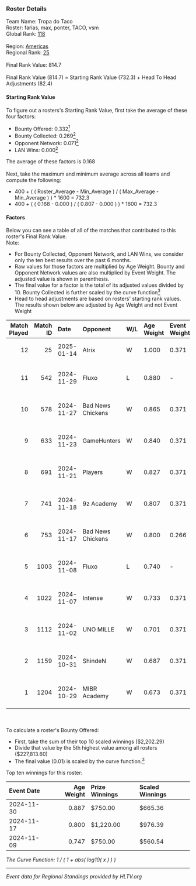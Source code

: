 ### Roster Details<br />
Team Name: Tropa do Taco<br />
Roster: farias, max, ponter, TACO, vsm<br />
Global Rank: [118](../../standings_global_2025_01_16.md)<br />
<br />
Region: [Americas]( ../../standings_americas_2025_01_16.md)<br />
Regional Rank: [25]( ../../standings_americas_2025_01_16.md)<br />
<br />
Final Rank Value:  814.7<br />
<br />
Final Rank Value (814.7) = Starting Rank Value (732.3) + Head To Head Adjustments (82.4)<br />

#### Starting Rank Value<br />
To figure out a rosters's Starting Rank Value, first take the average of these four factors:<br />
- Bounty Offered: 0.332[<sup>1</sup>](#table2)
- Bounty Collected: 0.269[<sup>2</sup>](#table1)
- Opponent Network: 0.071[<sup>2</sup>](#table1)
- LAN Wins: 0.000[<sup>2</sup>](#table1)

The average of these factors is 0.168<br />
<br />
Next, take the maximum and minimum average across all teams and compute the following:<br />
- 400 + ( ( Roster_Average - Min_Average ) / ( Max_Average - Min_Average ) ) * 1600 = 732.3
- 400 + ( ( 0.168 - 0.000 ) / ( 0.807 - 0.000 ) ) * 1600 = 732.3


#### Factors<br />
Below you can see a table of all of the matches that contributed to this roster's Final Rank Value.<br />
Note:<br />

- For Bounty Collected, Opponent Network, and LAN Wins, we consider only the ten best results over the past 6 months.
- Raw values for those factors are multiplied by Age Weight. Bounty and Opponent Network values are also multiplied by Event Weight. The adjusted value is shown in parenthesis.
- The final value for a factor is the total of its adjusted values divided by 10. Bounty Collected is further scaled by the curve function[<sup>3</sup>](#curveFunction)
- Head to head adjustments are based on rosters' starting rank values. The results shown below are adjusted by Age Weight and not Event Weight
<span id="table1"></span><br />


| Match Played | Match ID | Date       | Opponent          | W/L | Age Weight | Event Weight | Bounty Collected | Opponent Network | LAN Wins  | H2H Adj. | Roster                               |
| -: | -: | :- | :- | :- | :- | :- | :- | :- | :- | -: | :- |
|           12 |       25 | 2025-01-14 | Atrix             | W   | 1.000      | 0.371        | 0.000 (0.000)    | 0.000 (0.000)    | 0 (0.000) |     2.81 | farias, max, ponter, TACO, vsm       |
|           11 |      542 | 2024-11-29 | Fluxo             | L   | 0.880      | -            | -                | -                | -         |    -3.30 | farias, hardzao, ponter, TACO, vsm   |
|           10 |      578 | 2024-11-27 | Bad News Chickens | W   | 0.865      | 0.371        | 0.008 (0.002)    | 0.285 (0.091)    | 0 (0.000) |     9.83 | chayJESUS, farias, ponter, TACO, vsm |
|            9 |      633 | 2024-11-23 | GameHunters       | W   | 0.840      | 0.371        | 0.002 (0.001)    | 0.379 (0.118)    | 0 (0.000) |    11.15 | chayJESUS, farias, ponter, TACO, vsm |
|            8 |      691 | 2024-11-21 | Players           | W   | 0.827      | 0.371        | 0.014 (0.004)    | 0.403 (0.123)    | 0 (0.000) |    10.91 | chayJESUS, farias, ponter, TACO, vsm |
|            7 |      741 | 2024-11-18 | 9z Academy        | W   | 0.807      | 0.371        | 0.000 (0.000)    | 0.263 (0.079)    | 0 (0.000) |     5.33 | chayJESUS, farias, ponter, TACO, vsm |
|            6 |      753 | 2024-11-17 | Bad News Chickens | W   | 0.800      | 0.266        | 0.008 (0.002)    | 0.285 (0.061)    | 0 (0.000) |    10.74 | chayJESUS, farias, ponter, TACO, vsm |
|            5 |     1003 | 2024-11-08 | Fluxo             | L   | 0.740      | -            | -                | -                | -         |    -2.77 | farias, n1ssim, ponter, TACO, vsm    |
|            4 |     1022 | 2024-11-07 | Intense           | W   | 0.733      | 0.371        | 0.003 (0.001)    | 0.037 (0.010)    | 0 (0.000) |     7.34 | chayJESUS, farias, ponter, TACO, vsm |
|            3 |     1112 | 2024-11-02 | UNO MILLE         | W   | 0.701      | 0.371        | 0.015 (0.004)    | 0.330 (0.086)    | 0 (0.000) |    10.60 | chayJESUS, farias, ponter, TACO, vsm |
|            2 |     1159 | 2024-10-31 | ShindeN           | W   | 0.687      | 0.371        | 0.016 (0.004)    | 0.353 (0.090)    | 0 (0.000) |    11.46 | chayJESUS, farias, ponter, TACO, vsm |
|            1 |     1204 | 2024-10-29 | MIBR Academy      | W   | 0.673      | 0.371        | 0.003 (0.001)    | 0.193 (0.048)    | 0 (0.000) |     8.31 | chayJESUS, farias, ponter, TACO, vsm |

<br />
<span id="table2"></span><br />
To calculate a roster's Bounty Offered:<br />

- First, take the sum of their top 10 scaled winnings ($2,202.29)
- Divide that value by the 5th highest value among all rosters ($227,813.60)
- The final value (0.01) is scaled by the curve function.[<sup>3</sup>](#curveFunction)

Top ten winnings for this roster:<br />

| Event Date | Age Weight | Prize Winnings | Scaled Winnings |
| :- | -: | :- | :- |
| 2024-11-30 |      0.887 | $750.00        | $665.36         |
| 2024-11-17 |      0.800 | $1,220.00      | $976.39         |
| 2024-11-09 |      0.747 | $750.00        | $560.54         |


<span id="curveFunction"></span>_The Curve Function: 1 / ( 1 + abs( log10( x ) ) )_<br />

---
_Event data for Regional Standings provided by HLTV.org_<br />
